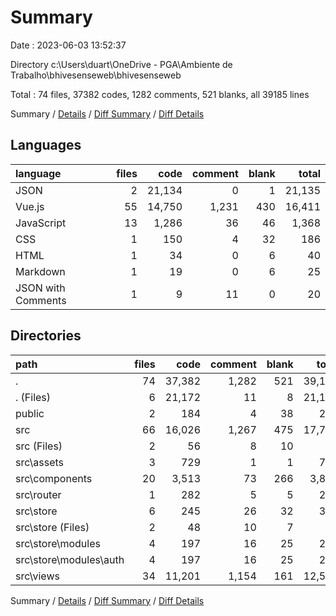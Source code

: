 # Summary

Date : 2023-06-03 13:52:37

Directory c:\\Users\\duart\\OneDrive - PGA\\Ambiente de Trabalho\\bhivesenseweb\\bhivesenseweb

Total : 74 files,  37382 codes, 1282 comments, 521 blanks, all 39185 lines

Summary / [Details](details.md) / [Diff Summary](diff.md) / [Diff Details](diff-details.md)

## Languages
| language | files | code | comment | blank | total |
| :--- | ---: | ---: | ---: | ---: | ---: |
| JSON | 2 | 21,134 | 0 | 1 | 21,135 |
| Vue.js | 55 | 14,750 | 1,231 | 430 | 16,411 |
| JavaScript | 13 | 1,286 | 36 | 46 | 1,368 |
| CSS | 1 | 150 | 4 | 32 | 186 |
| HTML | 1 | 34 | 0 | 6 | 40 |
| Markdown | 1 | 19 | 0 | 6 | 25 |
| JSON with Comments | 1 | 9 | 11 | 0 | 20 |

## Directories
| path | files | code | comment | blank | total |
| :--- | ---: | ---: | ---: | ---: | ---: |
| . | 74 | 37,382 | 1,282 | 521 | 39,185 |
| . (Files) | 6 | 21,172 | 11 | 8 | 21,191 |
| public | 2 | 184 | 4 | 38 | 226 |
| src | 66 | 16,026 | 1,267 | 475 | 17,768 |
| src (Files) | 2 | 56 | 8 | 10 | 74 |
| src\\assets | 3 | 729 | 1 | 1 | 731 |
| src\\components | 20 | 3,513 | 73 | 266 | 3,852 |
| src\\router | 1 | 282 | 5 | 5 | 292 |
| src\\store | 6 | 245 | 26 | 32 | 303 |
| src\\store (Files) | 2 | 48 | 10 | 7 | 65 |
| src\\store\\modules | 4 | 197 | 16 | 25 | 238 |
| src\\store\\modules\\auth | 4 | 197 | 16 | 25 | 238 |
| src\\views | 34 | 11,201 | 1,154 | 161 | 12,516 |

Summary / [Details](details.md) / [Diff Summary](diff.md) / [Diff Details](diff-details.md)